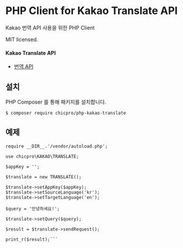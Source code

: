 # PHP Client for Kakao Translate API #

Kakao 번역 API 사용을 위한 PHP Client

MIT licensed.

#### Kakao Translate API ####

- [번역 API](https://developers.kakao.com/docs/restapi/translation)

## 설치 ##

PHP Composer 를 통해 패키지를 설치합니다.

`$ composer require chicpro/php-kakao-translate`

## 예제 ##

```
require __DIR__.'/vendor/autoload.php';

use chicpro\KAKAO\TRANSLATE;

$appKey = '';

$translate = new TRANSLATE();

$translate->setAppKey($appKey);
$translate->setSourceLanguage('kr');
$translate->setTargetLanguage('en');

$query = '안녕하세요!';

$translate->setQuery($query);

$result = $translate->sendRequest();

print_r($result);```
